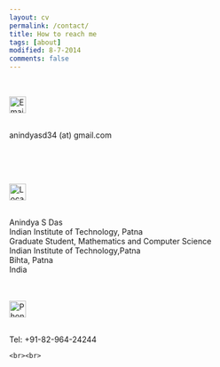 ```yaml
---
layout: cv
permalink: /contact/
title: How to reach me
tags: [about]
modified: 8-7-2014
comments: false
---
```



<section>

<br>

<img src="{{ site.url }}/images/contact/email.png" alt="Email" width="30"> <br><br>

anindyasd34 (at) gmail.com

<br>
<br><br>

  <img src="{{ site.url }}/images/contact/location.png" alt="Location" width="30"> <br><br>

Anindya S Das <br>
Indian Institute of Technology, Patna<br>
Graduate Student, Mathematics and Computer Science<br>
Indian Institute of Technology,Patna<br>
Bihta, Patna<br>
 India<br>
 
<br><br> 
<img src="{{ site.url }}/images/contact/phone.png" alt="Phone" width="30"> <br><br>

Tel: +91-82-964-24244<br>
 
  
  

    
    <br><br>
</section>

    
    


